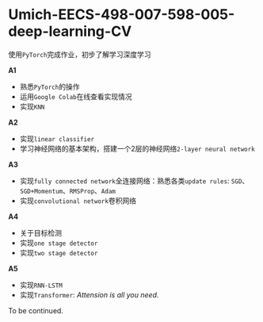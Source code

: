 # Umich-EECS-498-007-598-005-deep-learning-CV
使用`PyTorch`完成作业，初步了解学习深度学习  

**A1**
- 熟悉`PyTorch`的操作
- 运用`Google Colab`在线查看实现情况
- 实现`KNN`

**A2**
- 实现`linear classifier`
- 学习神经网络的基本架构，搭建一个2层的神经网络`2-layer neural network`

**A3**
- 实现`fully connected network`全连接网络：熟悉各类`update rules`: `SGD`、`SGD+Momentum`、`RMSProp`、`Adam`
- 实现`convolutional network`卷积网络

**A4**
- 关于目标检测
- 实现`one stage detector`
- 实现`two stage detector`

**A5**
- 实现`RNN-LSTM`
- 实现`Transformer`: *Attension is all you need.*

To be continued.
